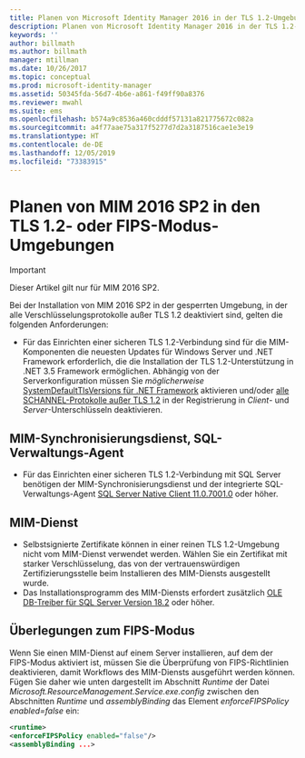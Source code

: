 ```yaml
---
title: Planen von Microsoft Identity Manager 2016 in der TLS 1.2-Umgebung | Microsoft-Dokumentation
description: Planen von Microsoft Identity Manager 2016 in der TLS 1.2-Umgebung
keywords: ''
author: billmath
ms.author: billmath
manager: mtillman
ms.date: 10/26/2017
ms.topic: conceptual
ms.prod: microsoft-identity-manager
ms.assetid: 50345fda-56d7-4b6e-a861-f49ff90a8376
ms.reviewer: mwahl
ms.suite: ems
ms.openlocfilehash: b574a9c8536a460cdddf57131a821775672c082a
ms.sourcegitcommit: a4f77aae75a317f5277d7d2a3187516cae1e3e19
ms.translationtype: HT
ms.contentlocale: de-DE
ms.lasthandoff: 12/05/2019
ms.locfileid: "73383915"
---
```

# <a name="planning-mim-2016-sp2-in-tls-12-or-fips-mode-environments"></a>Planen von MIM 2016 SP2 in den TLS 1.2- oder FIPS-Modus-Umgebungen


> [!IMPORTANT]
> Dieser Artikel gilt nur für MIM 2016 SP2.

Bei der Installation von MIM 2016 SP2 in der gesperrten Umgebung, in der alle Verschlüsselungsprotokolle außer TLS 1.2 deaktiviert sind, gelten die folgenden Anforderungen:
- Für das Einrichten einer sicheren TLS 1.2-Verbindung sind für die MIM-Komponenten die neuesten Updates für Windows Server und .NET Framework erforderlich, die die Installation der TLS 1.2-Unterstützung in .NET 3.5 Framework ermöglichen. Abhängig von der Serverkonfiguration müssen Sie *möglicherweise* [SystemDefaultTlsVersions für .NET Framework](https://support.microsoft.com/help/3154520/support-for-tls-system-default-versions-included-in-the-net-framework) aktivieren und/oder [alle SCHANNEL-Protokolle außer TLS 1.2](https://docs.microsoft.com/windows-server/security/tls/tls-registry-settings) in der Registrierung in *Client*- und *Server*-Unterschlüsseln deaktivieren.

## <a name="mim-synchronization-service-sql-ma"></a>MIM-Synchronisierungsdienst, SQL-Verwaltungs-Agent

- Für das Einrichten einer sicheren TLS 1.2-Verbindung mit SQL Server benötigen der MIM-Synchronisierungsdienst und der integrierte SQL-Verwaltungs-Agent [SQL Server Native Client 11.0.7001.0](https://www.microsoft.com/download/details.aspx?id=50402) oder höher.

## <a name="mim-service"></a>MIM-Dienst
- Selbstsignierte Zertifikate können in einer reinen TLS 1.2-Umgebung nicht vom MIM-Dienst verwendet werden. Wählen Sie ein Zertifikat mit starker Verschlüsselung, das von der vertrauenswürdigen Zertifizierungsstelle beim Installieren des MIM-Diensts ausgestellt wurde.
- Das Installationsprogramm des MIM-Diensts erfordert zusätzlich [OLE DB-Treiber für SQL Server Version 18.2](https://www.microsoft.com/download/details.aspx?id=56730) oder höher.

## <a name="fips-mode-considerations"></a>Überlegungen zum FIPS-Modus

Wenn Sie einen MIM-Dienst auf einem Server installieren, auf dem der FIPS-Modus aktiviert ist, müssen Sie die Überprüfung von FIPS-Richtlinien deaktivieren, damit Workflows des MIM-Diensts ausgeführt werden können. Fügen Sie daher wie unten dargestellt im Abschnitt *Runtime* der Datei *Microsoft.ResourceManagement.Service.exe.config* zwischen den Abschnitten *Runtime* und *assemblyBinding* das Element *enforceFIPSPolicy enabled=false* ein:

```XML
<runtime>
<enforceFIPSPolicy enabled="false"/>
<assemblyBinding ...>
```    